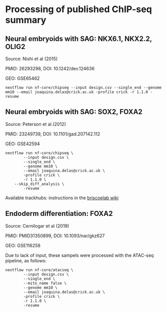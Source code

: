 
# Processing of published ChIP-seq summary

## Neural embryoids with SAG: NKX6.1, NKX2.2, OLIG2

Source: Nishi et al (2015) 

PMID: 26293298, DOI: 10.1242/dev.124636

GEO: GSE65462

`nextflow run nf-core/chipseq --input design.csv --single_end --genome mm10 --email joaquina.delas@crick.ac.uk -profile crick -r 1.1.0 -resume`

## Neural embryoids with SAG: SOX2, FOXA2

Source: Peterson et al.(2012) 

PMID: 23249739, DOI: 10.1101/gad.207142.112

GEO: GSE42594

```
nextflow run nf-core/chipseq \
        --input design.csv \
        --single_end \
        --genome mm10 \
        --email joaquina.delas@crick.ac.uk \
        -profile crick \
        -r 1.1.0 \
	--skip_diff_analysis \
        -resume
``` 

Available trackhubs: instructions in the [briscoelab wiki](https://briscoelab.github.io/wiki/BriscoeLab_trackhubs.html)


## Endoderm differentiation: FOXA2

Source: Cernilogar et al (2019)

PMID: PMID31350899, DOI: 10.1093/nar/gkz627

GEO: GSE116258

Due to lack of input, these sampels were processed with the ATAC-seq pipeline, as follows:

```
nextflow run nf-core/atacseq \
        --input design.csv \
        --single_end \
        --mito_name false \
        --genome mm10 \
        --email joaquina.delas@crick.ac.uk \
        -profile crick \
        -r 1.1.0 \
        -resume
```

